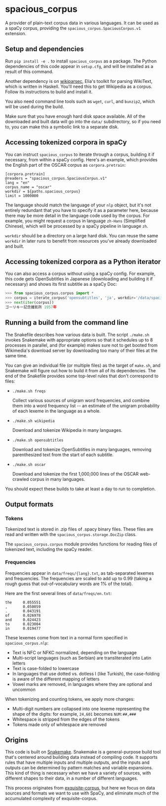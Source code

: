 # spacious_corpus

A provider of plain-text corpus data in various languages. It can be used
as a spaCy corpus, providing the `spacious_corpus.SpaciousCorpus.v1`
extension.

## Setup and dependencies

Run `pip install -e .` to install `spacious_corpus` as a package. The Python
dependencies of this code appear in `setup.cfg`, and will be installed as a
result of this command.

Another dependency is on [wikiparsec][], Elia's toolkit for parsing WikiText,
which is written in Haskell. You'll need this to get Wikipedia as a corpus.
Follow its instructions to build and install it.

[wikiparsec]: https://github.com/rspeer/wikiparsec

You also need command line tools such as `wget`, `curl`, and `bunzip2`, which
will be used during the build.

Make sure that you have enough hard disk space available. All of the downloaded
and built data will go into the `data/` subdirectory, so if you need to, you can
make this a symbolic link to a separate disk.

## Accessing tokenized corpora in spaCy

You can instruct `spacious_corpus` to iterate through a corpus, building it
if necessary, from within a spaCy config. Here's an example, which provides
the English part of the OSCAR corpus as `corpora.pretrain`:

```
[corpora.pretrain]
@readers = "spacious_corpus.SpaciousCorpus.v1"
lang = "en"
corpus_name = "oscar"
workdir = ${paths.spacious_corpus}
limit = 1000000
```

The language should match the language of your `nlp` object, but it's not
entirely redundant that you have to specify it as a parameter here, because
there may be more detail in the language code used by the corpus. For example,
you might request a corpus in language `zh-Hans` (Simplified Chinese), which
will be processed by a spaCy pipeline in language `zh`.

`workdir` should be a directory on a large hard disk. You can reuse the same
`workdir` in later runs to benefit from resources you've already downloaded
and built.

## Accessing tokenized corpora as a Python iterator

You can also access a corpus without using a spaCy config. For example, this
code gets OpenSubtitles in Japanese (downloading and building it if necessary)
and shows its first subtitle as a spaCy Doc:

```python
>>> from spacious_corpus.corpus import *
>>> corpus = iterate_corpus('opensubtitles', 'ja', workdir='/data/spacious_corpus')
>>> next(iter(corpus))
ゴーリキー記念撮影所 1957年
```

## Running a build from the command line

The Snakefile describes how various data is built. The script `./make.sh`
invokes Snakemake with appropriate options so that it schedules up to 8
processes in parallel, and (for example) makes sure not to get booted from
Wikimedia's download server by downloading too many of their files at the same
time.

You can give an individual file (or multiple files) as the target of `make.sh`,
and Snakemake will figure out how to build it from all of its dependencies. The
end of the Snakefile provides some top-level rules that don't correspond to
files:

* `./make.sh freqs`
  
  Collect various sources of unigram word frequencies, and combine them into
  a word frequency list -- an estimate of the unigram probability of each
  lexeme in the language as a whole.

* `./make.sh wikipedia`

  Download and tokenize Wikipedia in many languages.

* `./make.sh opensubtitles`

  Download and tokenize OpenSubtitles in many languages, removing parenthesized
  text from the start of each subtitle.

* `./make.sh oscar`

  Download and tokenize the first 1,000,000 lines of the OSCAR web-crawled
  corpus in many languages.

You should expect these builds to take at least a day to run to completion.

## Output formats

### Tokens

Tokenized text is stored in .zip files of .spacy binary files. These files are
read and written with the `spacious_corpus.storage.DocZip` class.

The `spacious_corpus.corpus` module provides functions for reading files of
tokenized text, including the spaCy reader.

### Frequencies

Frequencies appear in `data/freqs/{lang}.txt`, as tab-separated lexemes and
frequencies. The frequencies are scaled to add up to 0.99 (taking a rough guess
that out-of-vocabulary words are 1% of the total).

Here are the first several lines of `data/freqs/en.txt`:

```
the     0.055551
,       0.050059
.       0.043191
of      0.026978
and     0.024423
to      0.023004
in      0.019477
```

These lexemes come from text in a normal form specified in `spacious_corpus.nlp`:

- Text is NFC or NFKC normalized, depending on the language
- Multi-script languages (such as Serbian) are transliterated into Latin letters
- Text is case-folded to lowercase
- In languages that use dotted vs. dotless I (like Turkish), the case-folding is
  aware of the different mapping of letters
- Vowel marks are removed, in languages where they are optional and uncommon

When tokenizing and counting tokens, we apply more changes:

- Multi-digit numbers are collapsed into one lexeme representing the shape of
  the digits: for example, `24,601` becomes `NUM:##,###`
- Whitespace is stripped from the edges of the tokens
- Tokens made only of whitespace are removed

## Origins

This code is built on [Snakemake][]. Snakemake is a general-purpose build tool
that's centered around building data instead of compiling code. It supports
rules that have multiple inputs and multiple outputs, and the inputs and outputs
can be determined by pattern matches and variable expansions. This kind of thing
is necessary when we have a variety of sources, with different shapes to their
data, in a number of different languages.

[snakemake]: https://snakemake.readthedocs.io/en/stable/

This process originates from [exquisite-corpus][], but here we focus on data
sources and formats we want to use with SpaCy, and eliminate much of the
accumulated complexity of exquisite-corpus.

[exquisite-corpus]: https://github.com/LuminosoInsight/exquisite-corpus

